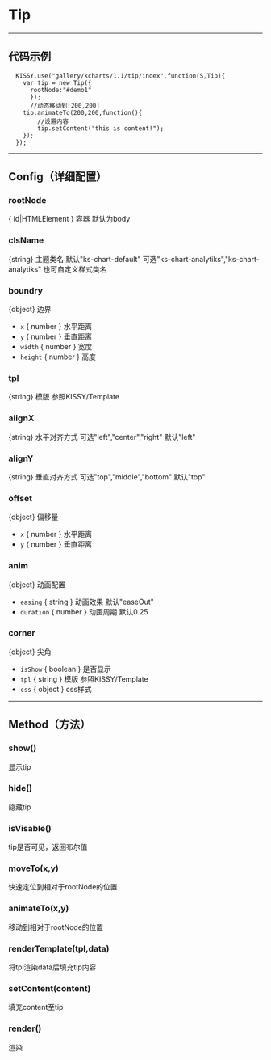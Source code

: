 # Tip

---
代码示例
---
```
  KISSY.use("gallery/kcharts/1.1/tip/index",function(S,Tip){
    var tip = new Tip({
      rootNode:"#demo1"
	  });
      //动态移动到[200,200]
    tip.animateTo(200,200,function(){
        //设置内容
        tip.setContent("this is content!");
    });
  });
```

---
Config（详细配置）
---
### rootNode
{ id|HTMLElement } 容器 默认为body

### clsName
{string} 主题类名 默认"ks-chart-default" 可选"ks-chart-analytiks","ks-chart-analytiks" 也可自定义样式类名

### boundry
{object} 边界

  - `x` { number } 水平距离
  - `y` { number } 垂直距离
  - `width` { number } 宽度
  - `height` { number } 高度 

### tpl
{string} 模版 参照KISSY/Template

### alignX
{string} 水平对齐方式 可选"left","center","right" 默认"left"

### alignY
{string} 垂直对齐方式 可选"top","middle","bottom" 默认"top"

### offset
{object} 偏移量

  - `x` { number } 水平距离
  - `y` { number } 垂直距离

### anim
{object} 动画配置

  - `easing` { string } 动画效果 默认"easeOut"
  - `duration` { number } 动画周期 默认0.25

### corner
{object} 尖角

  - `isShow` { boolean } 是否显示
  - `tpl` { string } 模版 参照KISSY/Template
  - `css` { object } css样式


---
Method（方法）
---

### show()
显示tip

### hide()
隐藏tip

### isVisable()
tip是否可见，返回布尔值

### moveTo(x,y)
快速定位到相对于rootNode的位置

### animateTo(x,y)
移动到相对于rootNode的位置

### renderTemplate(tpl,data)
将tpl渲染data后填充tip内容

### setContent(content)
填充content至tip

### render()
渲染
